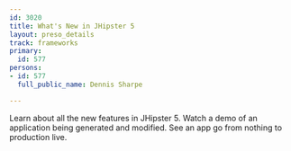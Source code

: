 ```yaml
---
id: 3020
title: What's New in JHipster 5
layout: preso_details
track: frameworks
primary:
  id: 577
persons:
- id: 577
  full_public_name: Dennis Sharpe

---
```

Learn about all the new features in JHipster 5. Watch a demo of an application being generated and modified. See an app go from nothing to production live.